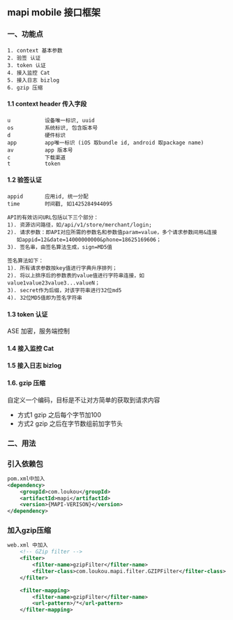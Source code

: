 ## mapi mobile 接口框架

### 一、功能点
```
1. context 基本参数
2. 验签 认证
3. token 认证
4. 接入监控 Cat
5. 接入日志 bizlog
6. gzip 压缩
```

#### 1.1 context header 传入字段
```
u           设备唯一标识, uuid
os          系统标识, 包含版本号
d           硬件标识  
app         app唯一标识 (iOS 取bundle id, android 取package name)
av          app 版本号
c           下载渠道
t           token
```

#### 1.2 验签认证

```
appid       应用id, 统一分配
time        时间戳, 如1425284944095

API的有效访问URL包括以下三个部分： 
1). 资源访问路径，如/api/v1/store/merchant/login; 
2). 请求参数：即API对应所需的参数名和参数值param=value，多个请求参数间用&连接
   如appid=12&date=14000000000&phone=18625169606； 
3). 签名串，由签名算法生成，sign=MD5值
 
签名算法如下： 
1). 所有请求参数按key值进行字典升序排列； 
2). 将以上排序后的参数表的value值进行字符串连接，如value1value23value3...valueN； 
3). secret作为后缀，对该字符串进行32位md5
4). 32位MD5值即为签名字符串 
```

#### 1.3 token 认证
ASE 加密，服务端控制

#### 1.4 接入监控 Cat

#### 1.5 接入日志 bizlog

#### 1.6. gzip 压缩
自定义一个编码，目标是不让对方简单的获取到请求内容

* 方式1
gzip 之后每个字节加100
* 方式2
gzip 之后在字节数组前加字节头

###  二、用法

### 引入依赖包
```xml
pom.xml中加入
<dependency>
	<groupId>com.loukou</groupId>
	<artifactId>mapi</artifactId>
	<version>{MAPI-VERISON}</version>
</dependency>
```

### 加入gzip压缩
```xml
web.xml 中加入
	<!-- GZip filter -->
	<filter>
		<filter-name>gzipFilter</filter-name>
		<filter-class>com.loukou.mapi.filter.GZIPFilter</filter-class>
	</filter>

	<filter-mapping>
		<filter-name>gzipFilter</filter-name>
		<url-pattern>/*</url-pattern>
	</filter-mapping>
```
